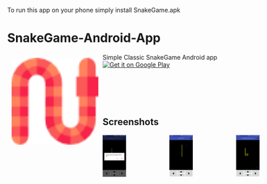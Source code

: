 To run this app on your phone simply install SnakeGame.apk


# SnakeGame-Android-App

<img src="/app/src/main/res/drawable/snake.png" align="left" width="200" hspace="10" vspace="10">
Simple Classic SnakeGame Android app </br>

<div style="display:flex;" >
<a href="https://play.google.com/store/apps/details?id=com.kapil.kapil.snakegame">
    <img alt="Get it on Google Play"
        height="80"
        src="https://play.google.com/intl/en_us/badges/images/generic/en_badge_web_generic.png" />
</a>
</div>

</br> </br>
</br> </br>

## Screenshots
<div style="display:flex;" >
<img  src="Screenshot1[1].png" width="19%" >
<img style="margin-left:100px;" src="Screenshot2[1].png" width="19%" >
<img style="margin-left:100px;" src="Screenshot3.png" width="19%" >
</div>
